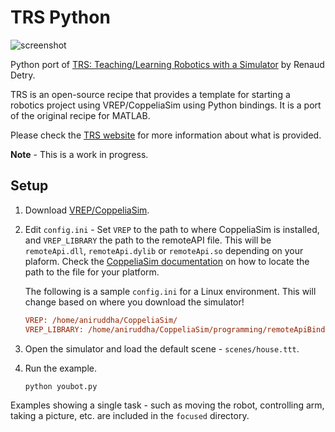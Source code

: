 # TRS Python

![screenshot]('https://github.com/animysore/trs-python/screenshot.gif')


Python port of [TRS: Teaching/Learning Robotics with a Simulator](https://github.com/ULgRobotics/trs) by Renaud Detry.

TRS is an open-source recipe that provides a template for starting a robotics project using VREP/CoppeliaSim using Python bindings. It is a port of the original recipe for MATLAB.  

Please check the [TRS website](http://ulgrobotics.github.io/trs/) for more information about what is provided.

**Note** - This is a work in progress.

## Setup

1. Download [VREP/CoppeliaSim](coppeliarobotics.com/).

2. Edit `config.ini` - Set `VREP` to the path to where CoppeliaSim is installed, and `VREP_LIBRARY` the path to the remoteAPI file. This will be `remoteApi.dll`, `remoteApi.dylib` or `remoteApi.so` depending on your plaform. Check the [CoppeliaSim documentation](https://www.coppeliarobotics.com/helpFiles/en/remoteApiClientSide.htm) on how to locate the path to the file for your platform.

   The following is a sample `config.ini` for a Linux environment. This will change based on where you download the simulator!

   ```ini
   VREP: /home/aniruddha/CoppeliaSim/
   VREP_LIBRARY: /home/aniruddha/CoppeliaSim/programming/remoteApiBindings/lib/lib/Ubuntu18_04/
   ```

3. Open the simulator and load the default scene - `scenes/house.ttt`.
4. Run the example.

    ```bash
    python youbot.py
    ```

Examples showing a single task - such as moving the robot, controlling arm, taking a picture, etc.  are included in the `focused` directory.
